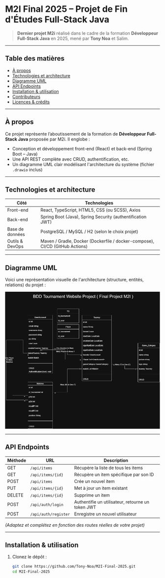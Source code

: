 # M2I Final 2025 – Projet de Fin d'Études Full-Stack Java

> **Dernier projet M2i** réalisé dans le cadre de la formation **Développeur Full-Stack Java** en 2025, mené par **Tony Noa** et Salim.

---

##  Table des matières

- [À propos](#à-propos)  
- [Technologies et architecture](#technologies-et-architecture)  
- [Diagramme UML](#diagramme-uml)  
- [API Endpoints](#api-endpoints)  
- [Installation & utilisation](#installation---utilisation)  
- [Contributeurs](#contributeurs)  
- [Licences & crédits](#licences---crédits)

---

## À propos

Ce projet représente l’aboutissement de la formation de **Développeur Full-Stack Java** proposée par M2i. Il englobe :

- Conception et développement front-end (React) et back-end (Spring Boot – Java)  
- Une API REST complète avec CRUD, authentification, etc.  
- Un diagramme UML clair modélisant l'architecture du système (fichier `.drawio` inclus)

---

## Technologies et architecture

| Côté         | Technologies                                        |
|--------------|----------------------------------------------------|
| Front-end    | React, TypeScript, HTML5, CSS (ou SCSS), Axios     |
| Back-end     | Spring Boot (Java), Spring Security (authentification JWT) |
| Base de données | PostgreSQL / MySQL / H2 (selon le choix projet)   |
| Outils & DevOps | Maven / Gradle, Docker (Dockerfile / docker-compose), CI/CD (GitHub Actions) |

---

## Diagramme UML

Voici une représentation visuelle de l'architecture (structure, entités, relations) du projet :

![Diagramme UML](STN2025UML_final1.drawio.png)

---

## API Endpoints

| Méthode | URL                  | Description                                      |
|---------|----------------------|--------------------------------------------------|
| GET     | `/api/items`         | Récupère la liste de tous les items              |
| GET     | `/api/items/{id}`    | Récupère un item spécifique par son ID           |
| POST    | `/api/items`         | Crée un nouvel item                              |
| PUT     | `/api/items/{id}`    | Met à jour un item existant                      |
| DELETE  | `/api/items/{id}`    | Supprime un item                                 |
| POST    | `/api/auth/login`    | Authentifie un utilisateur, retourne un token JWT |
| POST    | `/api/auth/register` | Enregistre un nouvel utilisateur                 |

*(Adaptez et complétez en fonction des routes réelles de votre projet)*

---

## Installation & utilisation

1. Clonez le dépôt :
   ```bash
   git clone https://github.com/Tony-Noa/M2I-Final-2025.git
   cd M2I-Final-2025
